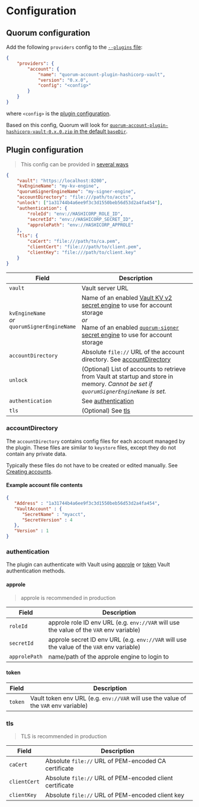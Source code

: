 # Configuration

## Quorum configuration

Add the following `providers` config to the [`--plugins` file](https://docs.goquorum.consensys.net/en/latest/HowTo/Configure/Plugins/#configure-plugins):
```json
{
    "providers": {
        "account": {
            "name": "quorum-account-plugin-hashicorp-vault",
            "version": "0.x.0",
            "config": "<config>"
        }
    }
}
```

where `<config>` is the [plugin configuration](#plugin-configuration).

Based on this config, Quorum will look for [`quorum-account-plugin-hashicorp-vault-0.x.0.zip` in the default `baseDir`](https://docs.goquorum.consensys.net/en/latest/Concepts/Plugins/PluginsArchitecture/#discovery).

## Plugin configuration
> This config can be provided in [several ways](https://docs.goquorum.consensys.net/en/latest/HowTo/Configure/Plugins/#plugindefinition)

```json
{
    "vault": "https://localhost:8200",
    "kvEngineName": "my-kv-engine",
    "quorumSignerEngineName": "my-signer-engine",
    "accountDirectory": "file:///path/to/accts",
    "unlock": ["1a31744b4a6ee9f3c3d1550beb56d53d2a4fa454"],
    "authentication": {
        "roleId": "env://HASHICORP_ROLE_ID",
        "secretId": "env://HASHICORP_SECRET_ID",
        "approlePath": "env://HASHICORP_APPROLE"
    },
    "tls": {
        "caCert": "file:///path/to/ca.pem",
        "clientCert": "file:///path/to/client.pem",
        "clientKey": "file:///path/to/client.key"
    }
}
```

| Field | Description |
| --- | --- |
| `vault` | Vault server URL |
| <span style="white-space:nowrap">`kvEngineName`</span><br/>*or*<br/><span style="white-space:nowrap">`quorumSignerEngineName`</span> | Name of an enabled [Vault KV v2 secret engine](https://www.vaultproject.io/docs/secrets/kv/kv-v2/) to use for account storage<br/>*or*<br/>Name of an enabled [`quorum-signer` secret engine](https://github.com/consensys/quorum-signer-plugin-for-hashicorp-vault) to use for account storage |
| `accountDirectory` | Absolute `file://` URL of the account directory.  See [accountDirectory](#accountdirectory) |
| `unlock` | (Optional) List of accounts to retrieve from Vault at startup and store in memory. *Cannot be set if `quorumSignerEngineName` is set.* |
| `authentication` | See [authentication](#authentication) |
| `tls` | (Optional) See [tls](#tls) |

### accountDirectory
The `accountDirectory` contains config files for each account managed by the plugin.  These files are similar to `keystore` files, except they do not contain any private data.

Typically these files do not have to be created or edited manually.  See [Creating accounts](creating-accounts.md).

#### Example account file contents
```json
{
   "Address" : "1a31744b4a6ee9f3c3d1550beb56d53d2a4fa454",
   "VaultAccount" : {
      "SecretName" : "myacct",
      "SecretVersion" : 4
   },
   "Version" : 1
}
```

### authentication

The plugin can authenticate with Vault using [approle](https://www.vaultproject.io/docs/auth/approle) or [token](https://www.vaultproject.io/docs/auth/token) Vault authentication methods.

#### approle
> approle is recommended in production
    
| Field | Description |
| --- | --- |
| `roleId` | approle role ID env URL (e.g. `env://VAR` will use the value of the `VAR` env variable) |
| `secretId` | approle secret ID env URL (e.g. `env://VAR` will use the value of the `VAR` env variable) |
| <span style="white-space:nowrap">`approlePath`</span> | name/path of the approle engine to login to |

#### token
| Field | Description |
| --- | --- |
| `token` | Vault token env URL (e.g. `env://VAR` will use the value of the `VAR` env variable) |

### tls
> TLS is recommended in production

| Field | Description |
| --- | --- |
| `caCert` | Absolute `file://` URL of PEM-encoded CA certificate |
| `clientCert` | Absolute `file://` URL of PEM-encoded client certificate |
| `clientKey` | Absolute `file://` URL of PEM-encoded client key |
